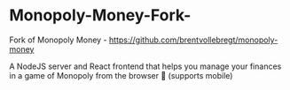 # Monopoly-Money-Fork-
Fork of Monopoly Money - https://github.com/brentvollebregt/monopoly-money

A NodeJS server and React frontend that helps you manage your finances in a game of Monopoly from the browser 💸 (supports mobile) 
